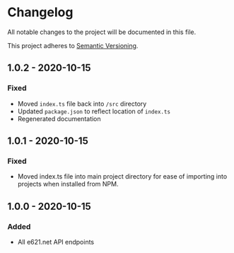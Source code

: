 # Changelog

All notable changes to the project will be documented in this file.

This project adheres to [Semantic Versioning](https://semver.org/spec/v2.0.0.html).

## 1.0.2 - 2020-10-15

### Fixed

- Moved `index.ts` file back into `/src` directory
- Updated `package.json` to reflect location of `index.ts`
- Regenerated documentation

## 1.0.1 - 2020-10-15

### Fixed

- Moved index.ts file into main project directory for ease of importing into projects when installed from NPM.

## 1.0.0 - 2020-10-15

### Added

- All e621.net API endpoints
